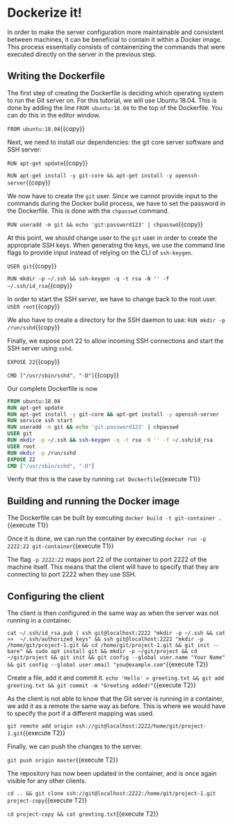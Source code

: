 # Dockerize it!
In order to make the server configuration more maintainable and consistent between machines, it can be beneficial to contain it within a Docker image. This process essentially consists of containerizing the commands that were executed directly on the server in the previous step.

## Writing the Dockerfile
The first step of creating the Dockerfile is deciding which operating system to run the Git server on. For this tutorial, we will use Ubuntu 18.04. This is done by adding the line `FROM ubuntu:18.04` to the top of the Dockerfile. You can do this in the editor window.

`FROM ubuntu:18.04`{{copy}}

Next, we need to install our dependencies: the git core server software and SSH server:

`RUN apt-get update`{{copy}}

`RUN apt-get install -y git-core && apt-get install -y openssh-server`{{copy}}

We now have to create the `git` user. Since we cannot provide input to the commands during the Docker build process, we have to set the password in the Dockerfile. This is done with the `chpasswd` command.

`RUN useradd -m git && echo 'git:password123' | chpasswd`{{copy}}

At this point, we should change user to the `git` user in order to create the appropriate SSH keys. When generating the keys, we use the command line flags to provide input instead of relying on the CLI of `ssh-keygen`.

`USER git`{{copy}}

`RUN mkdir -p ~/.ssh && ssh-keygen -q -t rsa -N '' -f ~/.ssh/id_rsa`{{copy}} 

In order to start the SSH server, we have to change back to the root user.
`USER root`{{copy}} 

We also have to create a directory for the SSH daemon to use:
`RUN mkdir -p /run/sshd`{{copy}} 

Finally, we expose port 22 to allow incoming SSH connections and start the SSH server using `sshd`.

`EXPOSE 22`{{copy}} 

`CMD ["/usr/sbin/sshd", "-D"]`{{copy}} 

Our complete Dockerfile is now
```Dockerfile
FROM ubuntu:18.04
RUN apt-get update
RUN apt-get install -y git-core && apt-get install -y openssh-server
RUN service ssh start
RUN useradd -m git && echo 'git:password123' | chpasswd
USER git
RUN mkdir -p ~/.ssh && ssh-keygen -q -t rsa -N '' -f ~/.ssh/id_rsa
USER root
RUN mkdir -p /run/sshd
EXPOSE 22
CMD ["/usr/sbin/sshd", "-D"]
```

Verify that this is the case by running
`cat Dockerfile`{{execute T1}}

## Building and running the Docker image
The Dockerfile can be built by executing
`docker build -t git-container .`{{execute T1}}

Once it is done, we can run the container by executing
`docker run -p 2222:22 git-container`{{execute T1}}

The flag `-p 2222:22` maps port 22 of the container to port 2222 of the machine itself. This means that the client will have to specify that they are connecting to port 2222 when they use SSH.

## Configuring the client
The client is then configured in the same way as when the server was not running in a container. 

`cat ~/.ssh/id_rsa.pub | ssh git@localhost:2222 "mkdir -p ~/.ssh && cat >>  ~/.ssh/authorized_keys" && ssh git@localhost:2222 "mkdir -p /home/git/project-1.git && cd /home/git/project-1.git && git init --bare" && sudo apt install git && mkdir -p ~/git/project && cd ~/git/project && git init && git config --global user.name "Your Name" && git config --global user.email "you@example.com"`{{execute T2}}

Create a file, add it and commit it.
`echo 'Hello' > greeting.txt && git add greeting.txt && git commit -m "Greeting added!"`{{execute T2}}

As the client is not able to know that the Git server is running in a container, we add it as a remote the same way as before. This is where we would have to specify the port if a different mapping was used.

`git remote add origin ssh://git@localhost:2222/home/git/project-1.git`{{execute T2}}

Finally, we can push the changes to the server.

`git push origin master`{{execute T2}}

The repository has now been updated in the container, and is once again visible for any other clients.

`cd .. && git clone ssh://git@localhost:2222:/home/git/project-1.git project-copy`{{execute T2}}

`cd project-copy && cat greeting.txt`{{execute T2}}

